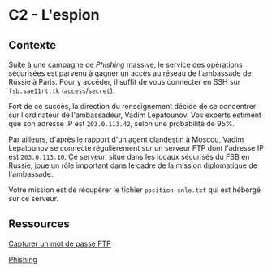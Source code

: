 # C2 - L'espion

## Contexte

Suite à une campagne de *Phishing* massive, le service des opérations sécurisées est parvenu à gagner un accès au réseau de l'ambassade de Russie à Paris. Pour y accéder, il suffit de vous connecter en SSH sur ``fsb.sae11rt.tk`` (``access``/``secret``).

Fort de ce succès, la direction du renseignement décide de se concentrer sur l'ordinateur de l'ambassadeur, Vadim Lepatounov. Vos experts estiment que son adresse IP est ``203.0.113.42``, selon une probabilité de 95%. 

Par ailleurs, d'après le rapport d'un agent clandestin à Moscou, Vadim Lepatounov se connecte régulièrement sur un serveur FTP dont l'adresse IP est ``203.0.113.10``. Ce serveur, situé dans les locaux sécurisés du FSB en Russie, joue un rôle important dans le cadre de la mission diplomatique de l'ambassade. 

Votre mission est de récupérer le fichier ``position-snle.txt`` qui est hébergé sur ce serveur. 

## Ressources

[Capturer un mot de passe FTP](http://www.tux-planet.fr/sniffer-des-connexions-reseaux-avec-la-commande-tcpdump-sous-linux/)

[Phishing](https://fr.wikipedia.org/wiki/Hame%C3%A7onnage)
